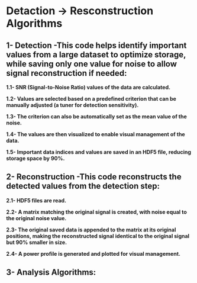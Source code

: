 # Detaction -> Resconstruction Algorithms
## 1- Detection -This code helps identify important values from a large dataset to optimize storage, while saving only one value for noise to allow signal reconstruction if needed:

**1.1- SNR (Signal-to-Noise Ratio) values of the data are calculated.**

**1.2- Values are selected based on a predefined criterion that can be manually adjusted (a tuner for detection sensitivity).**

**1.3- The criterion can also be automatically set as the mean value of the noise.**

**1.4- The values are then visualized to enable visual management of the data.**

**1.5- Important data indices and values are saved in an HDF5 file, reducing storage space by 90%.**

## 2- Reconstruction -This code reconstructs the detected values from the detection step:

**2.1- HDF5 files are read.**

**2.2- A matrix matching the original signal is created, with noise equal to the original noise value.**

**2.3- The original saved data is appended to the matrix at its original positions, making the reconstructed signal identical to the original signal but 90% smaller in size.**

**2.4- A power profile is generated and plotted for visual management.**

## 3- Analysis Algorithms:
